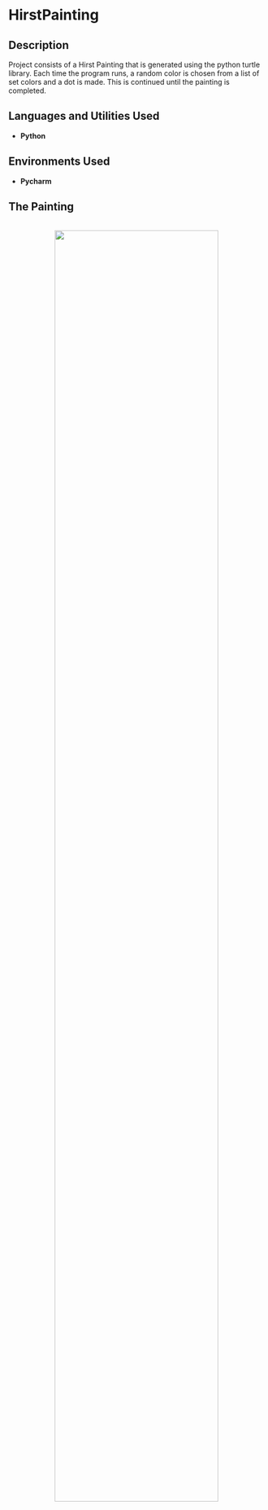 # HirstPainting


<h2>Description</h2>
Project consists of a Hirst Painting that is generated using the python turtle library. Each time the program runs, a random color is chosen from a list of set colors and a dot is made. This is continued until the painting is completed. 
<br />


<h2>Languages and Utilities Used</h2>

- <b>Python</b> 

<h2>Environments Used </h2>

- <b>Pycharm</b> 

<h2>The Painting</h2>

<p align="center">
<br/>
<img src="https://i.imgur.com/OzrWtCo.png" height="80%" width="80%"/>

</p>

<!--
 ```diff
- text in red
+ text in green
! text in orange
# text in gray
@@ text in purple (and bold)@@
```
--!>
